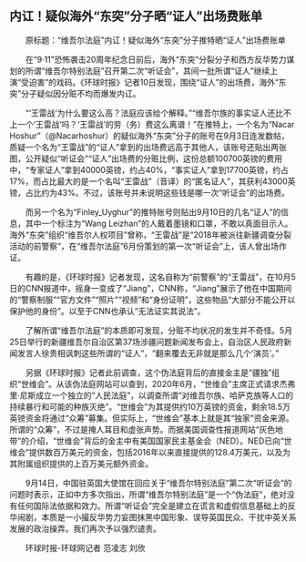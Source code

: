 ## 内讧！疑似海外“东突”分子晒“证人”出场费账单
　　原标题：“维吾尔法庭”内讧！疑似海外“东突”分子推特晒“证人”出场费账单

　　在“9·11”恐怖袭击20周年纪念日前后，海外“东突”分裂分子和西方反华势力谋划的所谓“维吾尔特别法庭”召开第二次“听证会”，其间一批所谓“证人”继续上演“受迫害”的戏码。《环球时报》记者10日发现，围绕“证人”的出场费，海外“东突”分子疑似因分赃不均而爆发内讧。

　　“‘王雷战’为什么要这么高？法庭应该给个解释。”“维吾尔族的事实证人还比不上一个‘王雷战’吗？‘王雷战’的劳（务）费这么离谱！”在推特上，一个名为“Nacar Hoshur”（@Nacarhoshur）的疑似海外“东突”分子的账号在9月3日连发数帖，质疑一个名为“王雷战”的“证人”拿到的出场费远高于其他人，该账号还贴出两张图，公开疑似“听证会”“证人”出场费的分赃比例，这份总额100700英镑的费用中，“专家证人”拿到40000英镑，约占40%，“事实证人”拿到17700英镑，约占17%，而占比最大的是一个名叫“王雷战”（音译）的“匿名证人”，其获利43000英镑，占比约为43%。不过，该账号并未说明这些钱是哪一次“听证会”的出场费。

　　而另一个名为“Finley_Uyghur”的推特账号则贴出9月10日的几名“证人”的信息，其中一个标注为“Wang Leizhan”的人戴着墨镜和口罩，不敢以真面目示人。海外“东突”组织“维吾尔人权项目”曾称，“王雷战”是“2018年被派往新疆调查分裂活动的前警察”，在“维吾尔法庭”6月份策划的第一次“听证会”上，该人曾出场作证。

　　有趣的是，《环球时报》记者发现，这名自称为“前警察”的“王雷战”，在10月5日的CNN报道中，摇身一变成了“Jiang”，CNN称，“Jiang”展示了他在中国期间的“警察制服”“官方文件”“照片”“视频”和“身份证明”，这些物品“大部分不能公开以保护他的身份”。以至于CNN也承认“无法证实其说法”。

　　了解所谓“维吾尔法庭”的本质即可发现，分赃不均状况的发生并不奇怪。5月25日举行的新疆维吾尔自治区第37场涉疆问题新闻发布会上，自治区人民政府新闻发言人徐贵相讽刺这些所谓的“证人”，“翻来覆去无非就是那么几个‘演员’。”

　　另据《环球时报》记者此前调查，这个伪法庭背后的直接金主是“疆独”组织“世维会”。从该伪法庭网站可以查到，2020年6月，“世维会”主席正式请求杰弗里·尼斯成立一个独立的“人民法庭”，以调查所谓“对维吾尔族、哈萨克族等人口的持续暴行和可能的种族灭绝”。“世维会”为其提供约10万英镑的资金，剩余18.5万英镑资金将通过“众筹”募集。但实际上，“世维会”基本上就是其“独家”资金来源。所谓的“众筹”，不过是掩人耳目和虚张声势。而据美国调查性报道网站“灰色地带”的介绍，“世维会”背后的金主中有美国国家民主基金会（NED）。NED已向“世维会”提供数百万美元的资金，包括2016年以来直接提供的128.4万美元，以及为其附属组织提供的上百万美元额外资金。

　　9月14日，中国驻英国大使馆在回应关于“维吾尔特别法庭”第二次“听证会”的问题时表示，正如中方多次指出，所谓“维吾尔特别法庭”是一个“伪法庭”，绝对没有任何国际法依据和效力。所谓“听证会”完全是建立在谎言和虚假信息基础上的反华闹剧，本质是一小撮反华势力妄图抹黑中国形象、误导英国民众、干扰中英关系发展的政治操弄。我们再次予以强烈谴责。

　　环球时报-环球网记者 范凌志 刘欣

